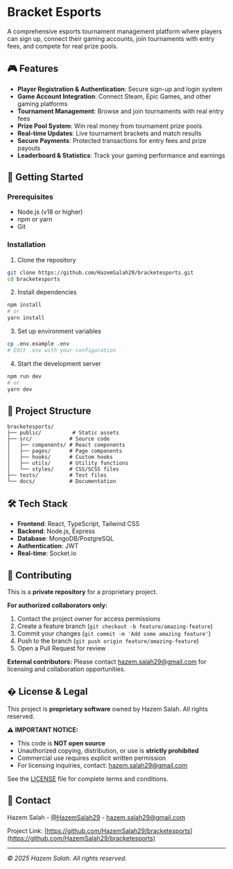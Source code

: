 # Bracket Esports

A comprehensive esports tournament management platform where players can sign up, connect their gaming accounts, join tournaments with entry fees, and compete for real prize pools.

## 🎮 Features

- **Player Registration & Authentication**: Secure sign-up and login system
- **Game Account Integration**: Connect Steam, Epic Games, and other gaming platforms
- **Tournament Management**: Browse and join tournaments with real entry fees
- **Prize Pool System**: Win real money from tournament prize pools
- **Real-time Updates**: Live tournament brackets and match results
- **Secure Payments**: Protected transactions for entry fees and prize payouts
- **Leaderboard & Statistics**: Track your gaming performance and earnings

## 🚀 Getting Started

### Prerequisites

- Node.js (v18 or higher)
- npm or yarn
- Git

### Installation

1. Clone the repository

```bash
git clone https://github.com/HazemSalah29/bracketesports.git
cd bracketesports
```

2. Install dependencies

```bash
npm install
# or
yarn install
```

3. Set up environment variables

```bash
cp .env.example .env
# Edit .env with your configuration
```

4. Start the development server

```bash
npm run dev
# or
yarn dev
```

## 📁 Project Structure

```
bracketesports/
├── public/          # Static assets
├── src/            # Source code
│   ├── components/ # React components
│   ├── pages/      # Page components
│   ├── hooks/      # Custom hooks
│   ├── utils/      # Utility functions
│   └── styles/     # CSS/SCSS files
├── tests/          # Test files
└── docs/           # Documentation
```

## 🛠️ Tech Stack

- **Frontend**: React, TypeScript, Tailwind CSS
- **Backend**: Node.js, Express
- **Database**: MongoDB/PostgreSQL
- **Authentication**: JWT
- **Real-time**: Socket.io

## 🤝 Contributing

This is a **private repository** for a proprietary project.

**For authorized collaborators only:**

1. Contact the project owner for access permissions
2. Create a feature branch (`git checkout -b feature/amazing-feature`)
3. Commit your changes (`git commit -m 'Add some amazing feature'`)
4. Push to the branch (`git push origin feature/amazing-feature`)
5. Open a Pull Request for review

**External contributors:** Please contact hazem.salah29@gmail.com for licensing and collaboration opportunities.

## � License & Legal

This project is **proprietary software** owned by Hazem Salah. All rights reserved.

**⚠️ IMPORTANT NOTICE:**

- This code is **NOT open source**
- Unauthorized copying, distribution, or use is **strictly prohibited**
- Commercial use requires explicit written permission
- For licensing inquiries, contact: hazem.salah29@gmail.com

See the [LICENSE](LICENSE) file for complete terms and conditions.

## 📧 Contact

Hazem Salah - [@HazemSalah29](https://github.com/HazemSalah29) - hazem.salah29@gmail.com

Project Link: [https://github.com/HazemSalah29/bracketesports](https://github.com/HazemSalah29/bracketesports)

---

_© 2025 Hazem Salah. All rights reserved._
